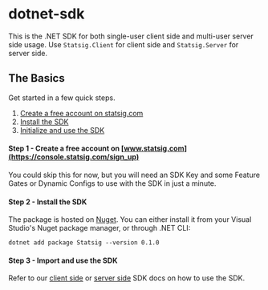# dotnet-sdk

This is the .NET SDK for both single-user client side and multi-user server side usage. Use `Statsig.Client` for client side and `Statsig.Server` for server side.

## The Basics

Get started in a few quick steps.

1. [Create a free account on statsig.com](#step1)
2. [Install the SDK](#step2)
3. [Initialize and use the SDK](#step3)

<a name="step1"></a>

#### Step 1 - Create a free account on [www.statsig.com](https://console.statsig.com/sign_up)

You could skip this for now, but you will need an SDK Key and some Feature Gates or Dynamic Configs to use with the SDK in just a minute.

<a name="step2"></a>

#### Step 2 - Install the SDK

The package is hosted on [Nuget](https://www.nuget.org/packages/Statsig/). You can either install it from your Visual Studio's Nuget package manager, or through .NET CLI:

```
dotnet add package Statsig --version 0.1.0
```

#### Step 3 - Import and use the SDK

Refer to our [client side](https://docs.statsig.com/client/dotnetSDK) or [server side](https://docs.statsig.com/server/dotnetSDK) SDK docs on how to use the SDK.

